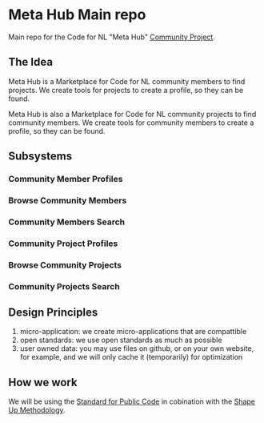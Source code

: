 # Meta Hub Main repo
Main repo for the Code for NL "Meta Hub" [Community Project](https://www.codefor.nl/communityprojects).

## The Idea

Meta Hub is a Marketplace for Code for NL community members to find projects. We create tools for projects to create a profile, so they can be found.

Meta Hub is also a Marketplace for Code for NL community projects to find community members. We create tools for community members to create a profile, so they can be found.

## Subsystems

### Community Member Profiles

### Browse Community Members

### Community Members Search

### Community Project Profiles

### Browse Community Projects

### Community Projects Search

## Design Principles

1. micro-application: we create micro-applications that are compattible
2. open standards: we use open standards as much as possible
3. user owned data: you may use files on github, or on your own website, for example, and we will only cache it (temporarily) for optimization

## How we work
We will be using the [Standard for Public Code](https://standard.publiccode.net/) in cobination with the [Shape Up Methodology](https://basecamp.com/shapeup).
